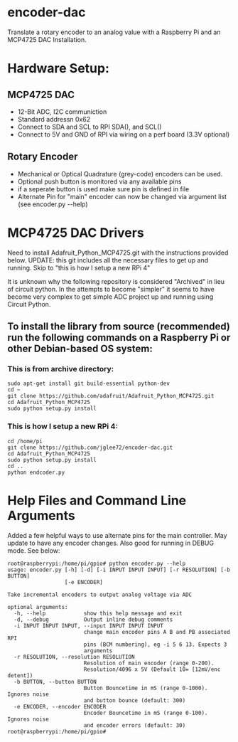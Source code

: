 # encoder-dac
Translate a rotary encoder to an analog value with a Raspberry Pi and an MCP4725 DAC
Installation. 

# Hardware Setup:
## MCP4725 DAC 
- 12-Bit ADC, I2C communiction
- Standard addressn 0x62
- Connect to SDA and SCL to RPI SDA(), and SCL()
- Connect to 5V and GND of RPI via wiring on a perf board (3.3V optional)

## Rotary Encoder
- Mechanical or Optical Quadrature (grey-code) encoders can be used.
- Optional push button is monitored via any available pins
- if a seperate button is used make sure pin is defined in file
- Alternate Pin for "main" encoder can now be changed via argument list (see encoder.py --help)


# MCP4725 DAC Drivers
Need to install Adafruit_Python_MCP4725.git with the instructions provided below.
UPDATE: this git includes all the necessary files to get up and running.  Skip to
"this is how I setup a new RPi 4"

It is unknown why the following repository is considered "Archived" in lieu of circuit python. 
In the attempts to become "simpler" it seems to have become very complex to get simple ADC project
up and running using Circuit Python.  

## To install the library from source (recommended) run the following commands on a Raspberry Pi or other Debian-based OS system:
### This is from archive directory:
    sudo apt-get install git build-essential python-dev
    cd ~
    git clone https://github.com/adafruit/Adafruit_Python_MCP4725.git
    cd Adafruit_Python_MCP4725
    sudo python setup.py install

### This is how I setup a new RPi 4:
    cd /home/pi
    git clone https://github.com/jglee72/encoder-dac.git
    cd Adafruit_Python_MCP4725
    sudo python setup.py install
    cd ..
    python endcoder.py

# Help Files and Command Line Arguments

Added a few helpful ways to use alternate pins for the main controller.  May update to have 
any encoder changes.  Also good for running in DEBUG mode.  See below:

    root@raspberrypi:/home/pi/gpio# python encoder.py --help
    usage: encoder.py [-h] [-d] [-i INPUT INPUT INPUT] [-r RESOLUTION] [-b BUTTON]
                      [-e ENCODER]

    Take incremental encoders to output analog voltage via ADC

    optional arguments:
      -h, --help            show this help message and exit
      -d, --debug           Output inline debug comments
      -i INPUT INPUT INPUT, --input INPUT INPUT INPUT
                            change main encoder pins A B and PB associated RPI
                            pins (BCM numbering), eg -i 5 6 13. Expects 3
                            arguments
      -r RESOLUTION, --resolution RESOLUTION
                            Resolution of main encoder (range 0-200).
                            Resolution/4096 x 5V (Default 10= [12mV/enc detent])
      -b BUTTON, --button BUTTON
                            Button Bouncetime in mS (range 0-1000). Ignores noise
                            and button bounce (default: 300)
      -e ENCODER, --encoder ENCODER
                            Encoder Bouncetime in mS (range 0-100). Ignores noise
                            and encoder errors (default: 30)
    root@raspberrypi:/home/pi/gpio#
